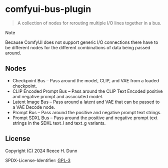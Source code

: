# comfyui-bus-plugin
> A collection of nodes for rerouting multiple I/O lines together in a bus.

> [!NOTE]
>
> Because ComfyUI does not support generic I/O connections there have to be different
> nodes for the different combinations of data being passed around.

## Nodes
- Checkpoint Bus &ndash;
  Pass around the model, CLIP, and VAE from a loaded checkpoint.
- CLIP Encoded Prompt Bus &ndash;
  Pass around the CLIP Text Encoded positive and negative prompt and associated model.
- Latent Image Bus &ndash;
  Pass around a latent and VAE that can be passed to a VAE Decode node.
- Prompt Bus &ndash;
  Pass around the positive and negative prompt text strings.
- Prompt SDXL Bus &ndash;
  Pass around the positive and negative prompt text strings in the SDXL text_l and text_g variants.

## License
Copyright (C) 2024 Reece H. Dunn

SPDX-License-Identifier: [GPL-3](LICENSE)
